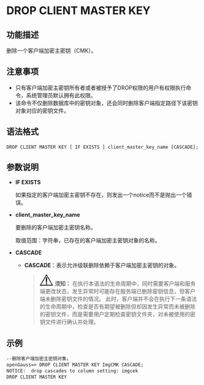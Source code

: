 # DROP CLIENT MASTER KEY<a name="ZH-CN_TOPIC_0294528090"></a>

## 功能描述<a name="zh-cn_topic_0059778607_s8dcd69edcfca47eb88ddb451a360b362"></a>

删除一个客户端加密主密钥（CMK）。

## 注意事项<a name="section7595101213507"></a>

-   只有客户端加密主密钥所有者或者被授予了DROP权限的用户有权限执行命令，系统管理员默认拥有此权限。
-   该命令不仅删除数据库中的密钥对象，还会同时删除客户端指定路径下该密钥对象对应的密钥文件。

## 语法格式<a name="zh-cn_topic_0059778607_seefd39b3ef1942df9e333846afd3a56c"></a>

```
DROP CLIENT MASTER KEY [ IF EXISTS ] client_master_key_name [CASCADE];
```

## 参数说明<a name="zh-cn_topic_0059778607_sad5ef99cc3a043838c29c5bdde9caab3"></a>

-   **IF EXISTS**

    如果指定的客户端加密主密钥不存在，则发出一个notice而不是抛出一个错误。

-   **client\_master\_key\_name**

    要删除的客户端加密主密钥名称。

    取值范围：字符串，已存在的客户端加密主密钥对象的名称。

-   **CASCADE**
    -   **CASCADE**：表示允许级联删除依赖于客户端加密主密钥的对象。

        >![](public_sys-resources/icon-notice.png) **须知：**
        >在执行本语法的生命周期中，同时需要客户端和服务端更改状态，发生异常时可能存在服务端已删除密钥信息，但客户端未删除密钥文件的情况。
        >此时，客户端并不会在执行下一条语法的生命周期中，检查是否有期望被删除但却因发生异常而未被删除的密钥文件，而是需要用户定期检查密钥文件夹，对未被使用的密钥文件进行确认并处理。



## **示例**<a name="section162746130164"></a>

```
--删除客户端加密主密钥对象。
openGauss=> DROP CLIENT MASTER KEY ImgCMK CASCADE;
NOTICE:  drop cascades to column setting: imgcek
DROP CLIENT MASTER KEY
```
